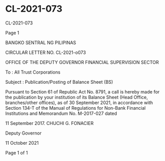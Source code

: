 # CL-2021-073

CL-2021-073

Page 1

BANGKO SENTRAL NG PILIPINAS

CIRCULAR LETTER NO. CL-2021-o073

OFFICE OF THE DEPUTY GOVERNOR FINANCIAL SUPERVISION SECTOR

To : All Trust Corporations

Subject : Publication/Posting of Balance Sheet (BS)

Pursuant to Section 61 of Republic Act No. 8791, a call is hereby made for the publication by your institution of its Balance Sheet (Head Office, branches/other offices), as of 30 September 2021, in accordance with Section 134-T of the Manual of Regulations for Non-Bank Financial Institutions and Memorandum No. M-2017-027 dated

11 September 2017.  CHUCHI G. FONACIER

Deputy Governor

11 October 2021

Page 1 of 1